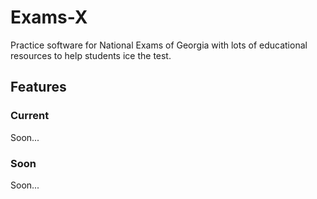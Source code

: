 # Exams-X

Practice software for National Exams of Georgia with lots of educational resources to help students ice the test.

## Features

### Current

Soon...

### Soon

Soon...
